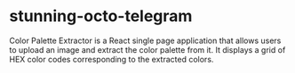 # stunning-octo-telegram
Color Palette Extractor is a React single page application that allows users to upload an image and extract the color palette from it. It displays a grid of HEX color codes corresponding to the extracted colors.
